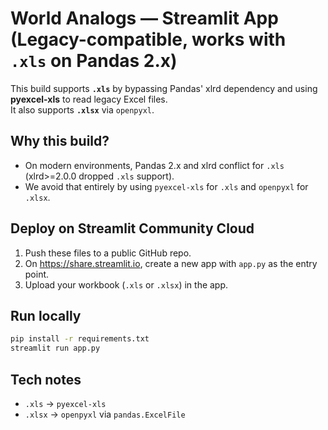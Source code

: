 
# World Analogs — Streamlit App (Legacy-compatible, works with `.xls` on Pandas 2.x)

This build supports **`.xls`** by bypassing Pandas' xlrd dependency and using **pyexcel-xls** to read legacy Excel files.  
It also supports **`.xlsx`** via `openpyxl`.

## Why this build?
- On modern environments, Pandas 2.x and xlrd conflict for `.xls` (xlrd>=2.0.0 dropped `.xls` support).
- We avoid that entirely by using `pyexcel-xls` for `.xls` and `openpyxl` for `.xlsx`.

## Deploy on Streamlit Community Cloud
1. Push these files to a public GitHub repo.
2. On https://share.streamlit.io, create a new app with `app.py` as the entry point.
3. Upload your workbook (`.xls` or `.xlsx`) in the app.

## Run locally
```bash
pip install -r requirements.txt
streamlit run app.py
```

## Tech notes
- `.xls` → `pyexcel-xls`
- `.xlsx` → `openpyxl` via `pandas.ExcelFile`
